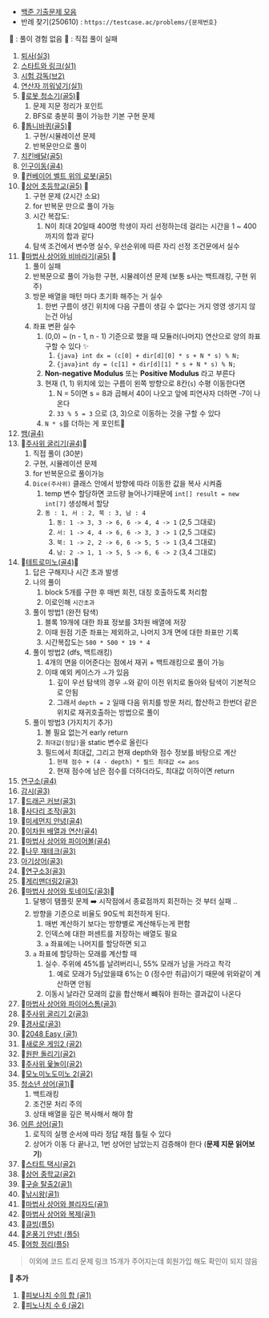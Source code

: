 - [백준 기출문제 모음](https://www.acmicpc.net/workbook/view/1152)
- 반례 찾기(250610) : `https://testcase.ac/problems/{문제번호}`


👋 : 풀이 경험 없음 
💩 : 직접 풀이 실패
1. [퇴사(실3)](https://www.acmicpc.net/problem/14501)
2. [스타트와 링크(실1)](https://www.acmicpc.net/problem/14889)
3. [시험 감독(브2)](https://www.acmicpc.net/problem/13458)
4. [연산자 끼워넣기(실1)](https://www.acmicpc.net/problem/13458)
5. 👋[로봇 청소기(골5)](https://www.acmicpc.net/problem/14503)💩
	1. 문제 지문 정리가 포인트
	2. BFS로 충분히 풀이 가능한 기본 구현 문제
6. 👋[톱니바퀴(골5)](https://www.acmicpc.net/problem/14891)🙌
	1. 구현/시뮬레이션 문제
	2. 반복문만으로 풀이
7. [치킨배달(골5)](https://www.acmicpc.net/problem/15686)
8. [인구이동(골4)](https://www.acmicpc.net/problem/16234)
9. 👋[컨베이어 벨트 위의 로봇(골5)](https://www.acmicpc.net/problem/20055)
10. 👋[상어 초등학교(골5)](https://www.acmicpc.net/problem/21608) 🙌
	1. 구현 문제 (2시간 소요)
	2. for 반복문 만으로 풀이 가능
	3. 시간 복잡도: 
		1. N이 최대 20일때 400명 학생이 자리 선정하는데 걸리는 시간을 1 ~ 400까지의 합과 같다 
	4. 탐색 조건에서 변수명 실수, 우선순위에 따른 자리 선정 조건문에서 실수
11. 👋[마법사 상어와 비바라기(골5)](https://www.acmicpc.net/problem/21610) 💩
	1. 풀이 실패
	2. 반복문으로 풀이 가능한 구현, 시뮬레이션 문제 (보통 s사는 백트래킹, 구현 위주)
	3. 방문 배열을 매턴 마다 초기화 해주는 거 실수 
		1. 한번 구름이 생긴 위치에 다음 구름이 생길 수 없다는 거지 영영 생기지 않는건 아님
	4. 좌표 변환 실수
		1. (0,0) ~ (n - 1, n - 1) 기준으로 했을 때 모듈러(나머지) 연산으로 양의 좌표 구할 수 있다 ✨
			1. `{java} int dx = (c[0] + dir[d][0] * s + N * s) % N; ` 
			2. `{java}int dy = (c[1] + dir[d][1] * s + N * s) % N;`
		2. **Non-negative Modulus** 또는 **Positive Modulus** 라고 부른다
		3. 현재 (1, 1) 위치에 있는 구름이 왼쪽 방향으로 8칸(`s`) 수평 이동한다면
			1. N = 5이면 s = 8과 곱해서 40이 나오고 앞에 피연사자 더하면 -7이 나온다
			2. `33 % 5 = 3` 으로 (3, 3)으로 이동하는 것을 구할 수 있다
		4. `N * s`를 더하는 게 포인트📌
12.  [뱀(골4)](https://www.acmicpc.net/problem/3190)
13. 👋[주사위 굴리기(골4)](https://www.acmicpc.net/problem/14499)🙌
	1. 직접 풀이 (30분)
	2. 구현, 시뮬레이션 문제 
	3. for 반복문으로 풀이가능 
	4. `Dice(주사위)` 클래스 안에서 방향에 따라 이동한 값을 복사 시켜줌
		1. temp 변수 할당하면 코드량 늘어나기때문에 `int[] result = new int[7]` 생성해서 할당
		2. `동 : 1, 서 : 2, 북 : 3, 남 : 4`
			1. `동: 1 -> 3, 3 -> 6, 6 -> 4, 4 -> 1` (2,5 그대로)
			2. `서: 1 -> 4, 4 -> 6, 6 -> 3, 3 -> 1` (2,5 그대로)
			3. `북: 1 -> 2, 2 -> 6, 6 -> 5, 5 -> 1` (3,4 그대로)
			4. `남: 2 -> 1, 1 -> 5, 5 -> 6, 6 -> 2` (3,4 그대로)
14. 👋[테트로미노(골4)](https://www.acmicpc.net/problem/14500)💩
	1. 답은 구해지나 시간 초과 발생 
	2. 나의 풀이
		1. block 5개를 구한 후 매번 회전, 대칭 호출하도록 처리함 
		2. 이로인해 `시간초과`
	3. 풀이 방법1 (완전 탐색)
		1.  블록 19개에 대한 좌표 정보를 3차원 배열에 저장
		2.  이때 원점 기준 좌표는 제외하고, 나머지 3개 면에 대한 좌표만 기록
		3. 시간복잡도는 `500 * 500 * 19 * 4` 
	4. 풀이 방법2 (dfs, 백트래킹)
		1. 4개의 면을 이어준다는 점에서 재귀 + 백트래킹으로 풀이 가능 
		2. 이때 예외 케이스가 `ㅗ`가 있음 
			1. 깊이 우선 탐색의 경우 `ㅗ`와 같이 이전 위치로 돌아와 탐색이 기본적으로 안됨
			2. 그래서 `depth = 2` 일때 다음 위치를 방문 처리, 합산하고 한번더 같은 위치로 재귀호출하는 방법으로 풀이
	5. 풀이 방법3 (가지치기 추가)
		1. 볼 필요 없는거 early return
		2. `최대값(정답)`을 static 변수로 올린다
		3. 필드에서 최대값, 그리고 현재 depth와 점수 정보를 바탕으로 계산 
			1. `현재 점수 + (4 - depth) * 필드 최대값 <= ans`
			2. 현재 점수에 남은 점수를 더하더라도, 최대값 이하이면 return 
15. [연구소(골4)](https://www.acmicpc.net/problem/14502)
16. [감시(골3)](https://www.acmicpc.net/problem/15683)
17. 👋[드래곤 커브(골3)](https://www.acmicpc.net/problem/15685)
18. 👋[사다리 조작(골3)](https://www.acmicpc.net/problem/15684)
19. 👋[미세먼지 안녕(골4)](https://www.acmicpc.net/problem/17144)
20. 👋[이차원 배열과 연산(골4)](https://www.acmicpc.net/problem/17140)
21. 👋[마법사 상어와 파이어볼(골4)](https://www.acmicpc.net/problem/20056)
22. 👋[나무 재테크(골3)](https://www.acmicpc.net/problem/16235)
23. [아기상어(골3)](https://www.acmicpc.net/problem/16236)
24. 👋[연구소3(골3)](https://www.acmicpc.net/problem/17142)
25. 👋[게리맨더링2(골3)](https://www.acmicpc.net/problem/17779)
26. 👋[마법사 상어와 토네이도(골3)](https://www.acmicpc.net/problem/20057)💩
	1. 달팽이 탬플릿 문제 ➡️ 시작점에서 종료점까지 회전하는 것 부터 실패 ..
	2. 방향을 기준으로 비율도 90도씩 회전하게 된다. 
		1. 매번 계산하기 보다는 방향별로 계산해두는게 편함
		2. 인덱스에 대한 퍼센트를 저장하는 배열도 필요
		3. `a` 좌표에는 나머지를 할당하면 되고
	3. `a` 좌표에 할당하는 모래를 계산할 때 
		1. 실수. 주위에 45%를 날려버리니, 55% 모래가 남을 거라고 착각 
			1. 예로 모래가 5남았을떄 6%는 0 (정수만 취급)이기 때문에 위와같이 계산하면 안됨 
		2. 이동시 날라간 모래의 값을 합산해서 뺴줘야 원하는 결과값이 나온다
27. 👋[마법사 상어와 파이어스톰(골3)](https://www.acmicpc.net/problem/20058)
28. 👋[주사위 굴리기 2(골3)](https://www.acmicpc.net/problem/23288)
29. 👋[경사로(골3)](https://www.acmicpc.net/problem/14890)
30. 👋[2048 Easy (골1)](https://www.acmicpc.net/problem/12100)
31. 👋[새로운 게임2 (골2)](https://www.acmicpc.net/problem/17837)
32. 👋[원판 돌리기(골2)](https://www.acmicpc.net/problem/17822)
33. 👋[주사위 윷놀이(골2)](https://www.acmicpc.net/problem/17825)
34. 👋[모노미노도미노 2(골2)](https://www.acmicpc.net/problem/20061)
35. [청소년 상어(골1)](https://www.acmicpc.net/problem/19236)💩
	1. 백트래킹 
	2. 조건문 처리 주의 
	3. 상태 배열을 깊은 복사해서 해야 함
36. [어른 상어(골1)](https://www.acmicpc.net/problem/19237)
	1. 로직의 실행 순서에 따라 정답 채점 틀릴 수 있다
	2. 상어가 이동 다 끝나고, 1번 상어만 남았는지 검증해야 한다 (**문제 지문 읽어보기**)
37. 👋[스타트 택시(골2)](https://www.acmicpc.net/problem/19238)
38. 👋[상어 중학교(골2)](https://www.acmicpc.net/problem/21609)
39. 👋[구슬 탈출2(골1)](https://www.acmicpc.net/problem/13460)
40. 👋[낚시왕(골1)](https://www.acmicpc.net/problem/17143)
41. 👋[마법사 상어와 블리자드(골1)](https://www.acmicpc.net/problem/21611)
42. 👋[마법사 상어와 복제(골1)](https://www.acmicpc.net/problem/23290)
43. 👋[큐빙(플5)](https://www.acmicpc.net/problem/5373)
44. 👋[온풍기 안녕! (플5)](https://www.acmicpc.net/problem/23289)
45. 👋[어항 정리(플5)](https://www.acmicpc.net/problem/23291)


> 이외에 코드 트리 문제 링크 15개가 주어지는데 회원가입 해도 확인이 되지 않음

**🏹 추가**
1. 👋[피보나치 수의 합 (골1)](https://www.acmicpc.net/problem/2086)
2. 👋[피노나치 수 6 (골2)](https://www.acmicpc.net/problem/11444)


